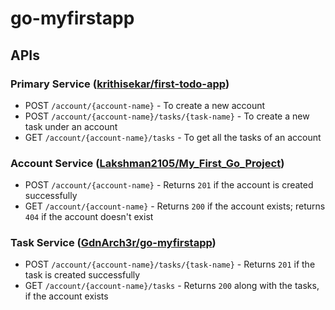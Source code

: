 # go-myfirstapp

## APIs
### Primary Service ([krithisekar/first-todo-app](https://github.com/krithisekar/first-todo-app))
- POST `/account/{account-name}` - To create a new account
- POST `/account/{account-name}/tasks/{task-name}` - To create a new task under an account
- GET `/account/{account-name}/tasks` - To get all the tasks of an account

### Account Service ([Lakshman2105/My_First_Go_Project](https://github.com/Lakshman2105/My_First_Go_Project))
- POST `/account/{account-name}` - Returns `201` if the account is created successfully
- GET `/account/{account-name}` - Returns `200` if the account exists; returns `404` if the account doesn't exist

### Task Service ([GdnArch3r/go-myfirstapp](https://github.com/GdnArch3r/go-myfirstapp))
- POST `/account/{account-name}/tasks/{task-name}` - Returns `201` if the task is created successfully
- GET `/account/{account-name}/tasks` - Returns `200` along with the tasks, if the account exists
